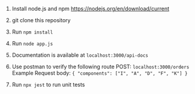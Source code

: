 1. Install node.js and npm 
https://nodejs.org/en/download/current

2. git clone this repository

3. Run `npm install`

4. Run `node app.js`

5. Documentation is available at `localhost:3000/api-docs`

6. Use postman to verify the following route 
POST: `localhost:3000/orders`
Example Request body:
`{
"components": ["I", "A", "D", "F", "K"]
}`

7. Run `npx jest` to run unit tests
